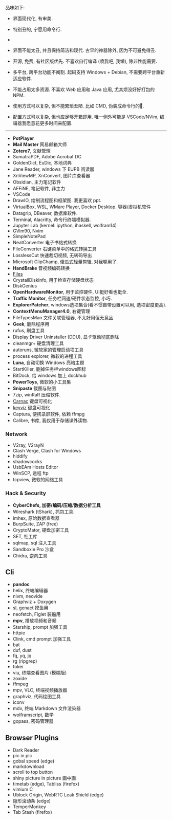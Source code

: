品味如下:
- 界面现代化, 有审美. 
- 特别丑的, 宁愿用命令行.
- 

- 界面不能太丑, 并且保持简洁和现代. 古早的神器除外, 因为不可避免得丑.
- 开源, 免费, 有社区版优先. 不喜欢自行编译 (喷我吧, 我懒), 除非性能需要.
- 多平台, 跨平台功能不阉割. 起码支持 Windows + Debian, 不需要跨平台重新适应软件.
- 不能占用太多资源. 不喜欢 Web 应用和 Java 应用, 尤其烦没好好打包的 NPM.
- 使用方式可以复杂, 但不能繁琐丑陋. 比如 CMD, 伪装成命令行的💩.
- 配置方式可以复杂, 但也应足够开箱即用. 唯一例外可能是 VSCode/NVim, 编辑器我愿意花更多时间来配置.

***

- **PotPlayer**
- **Mail Master** 网易邮箱大师
- **Zotero7**, 文献管理
- SumatraPDF, Adobe Acrobat DC
- GoldenDict, EuDic, 本地词典
- Jane Reader, windows 下 EUPB 阅读器
- XnViewMP, XnConvert, 图片库查看器
- Obsidian, 主力笔记软件
- AFFiNE, 笔记软件, 非主力
- VSCode
- DrawIO, 绘制流程图和框架图. 我更喜欢 ppt.
- VirtualBox, WSL, WMare Player, Docker Desktop. 容器/虚拟机软件
- Datagrip, DBeaver, 数据库软件.
- Terminal, Alacritty, 命令行终端模拟器.
- Jupyter Lab (kernel: ipython, ihaskell, wolfram14)
- GVim90, Nvim
- SimpleNotePad
- NeatConverter 电子书格式转换
- FileConverter 右键菜单中的格式转换工具
- LosslessCut 快速裁切视频, 无转码导出
- Microsoft ClipChamp, 傻瓜式轻量剪辑, 对我够用了.
- **HandBrake** 音视频编码转换
- [Files](https://github.com/files-community/Files)
- CrystallDiskInfo, 用于检查存储硬盘状态
- DiskGenius
- **OpenHardwareMonitor**, 用于监控硬件, UI挺好看也挺全.
- **Traffic Monitor**, 任务栏网速/硬件状态监控, 小巧.
- **ExplorerPatcher**, windows选项集合(看不惯自带设置可以用, 选项密度更高).
- **ContextMenuManager4.0**, 右键管理
- FileTypesMan 文件关联管理器, 不太好用但无竞品
- **Geek**, 删除程序用
- rufus, 刷盘工具
- Display Driver Uninstaller (DDU), 显卡驱动彻底删除
- cleanmgr+ 硬盘清理工具
- autoruns, 微软家的管理启动项工具
- process explorer, 微软的进程工具
- **Luna**, 自动切换 Windows 亮暗主题
- StartKiller, 删掉任务栏windows图标
- BitDock, 给 windows 加上 dockhub
- **PowerToys**, 微软的小工具集
- **Snipaste** 截图与贴图
- 7zip, winRaR 压缩软件.
- [Carnac](https://github.com/Code52/carnac) 键盘可视化
- [keyviz](https://github.com/mulaRahul/keyviz) 键盘可视化
- Captura, 便携录屏软件, 依赖 ffmpg
- Calibre, 书库, 我仅用于存储课外读物.

### Network

- V2ray, V2rayN
- Clash Verge, Clash for Windows
- hiddify
- shadowcocks
- UsbEAm Hosts Editor
- WinSCP, 远程 ftp
- tcpview, 微软的网络工具

### Hack & Security

- **CyberChefs, 加密/编码/压缩/数据分析工具**
- Wireshark (tShark), 抓包工具.
- imhex, 原始数据查看器
- BurpSuite, ZAP (free)
- CryptoMator, 硬盘加密工具
- SET, 社工库
- sqlmap, sql 注入工具
- Sandboxie Pro 沙盒
- Chidra, 逆向工具

## Cli

- **pandoc**
- helix, 终端编辑器
- nivm, neovide
- Graphviz + Doxygen
- sl, genact 摸鱼用
- neofetch, Figlet 装逼用
- **mpv**, 播放视频和音频
- Starship, prompt 加强工具
- httpie
- Clink, cmd prompt 加强工具
- bat
- duf, dust
- fq, yq, jq
- rg (ripgrep)
- tokei
- viu, 终端查看图片 (模糊版)
- zoxide
- ffmpeg
- mpv, VLC, 终端视频播放器
- graphviz, 代码绘图工具
- iconv
- mdv, 终端 Markdown 文件渲染器
- wolframscript, 数学
- gopass, 密码管理器


## Browser Plugins

- Dark Reader
- pic in pic
- gobal speed (edge)
- markdownload
- scroll to top button
- shiny picture in picture 画中画
- timetab (edge), Tabliss (firefox)
- vimium C
- Ublock Origin, WebRTC Leak Shield (edge)
- 隐形滚动条 (edge)
- TemperMonkey
- Tab Stash (firefox)

